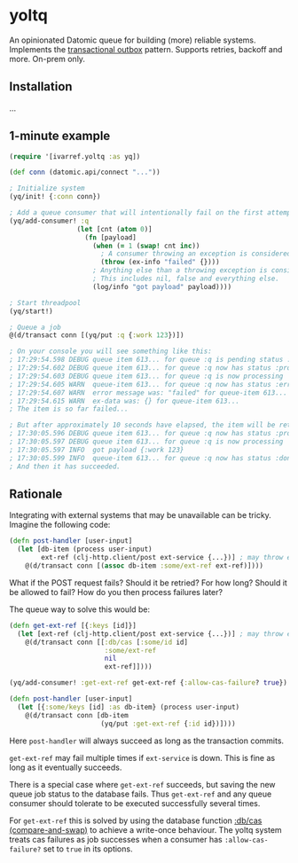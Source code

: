 # yoltq

An opinionated Datomic queue for building (more) reliable systems. 
Implements the [transactional outbox](https://microservices.io/patterns/data/transactional-outbox.html)
pattern.
Supports retries, backoff and more.
On-prem only.

## Installation

...

## 1-minute example

```clojure
(require '[ivarref.yoltq :as yq])

(def conn (datomic.api/connect "..."))

; Initialize system
(yq/init! {:conn conn})

; Add a queue consumer that will intentionally fail on the first attempt
(yq/add-consumer! :q
                 (let [cnt (atom 0)]
                   (fn [payload]
                     (when (= 1 (swap! cnt inc))
                       ; A consumer throwing an exception is considered a queue job failure
                       (throw (ex-info "failed" {})))
                     ; Anything else than a throwing exception is considered a queue job success
                     ; This includes nil, false and everything else.
                     (log/info "got payload" payload))))

; Start threadpool
(yq/start!)

; Queue a job
@(d/transact conn [(yq/put :q {:work 123})])

; On your console you will see something like this:
; 17:29:54.598 DEBUG queue item 613... for queue :q is pending status :init
; 17:29:54.602 DEBUG queue item 613... for queue :q now has status :processing
; 17:29:54.603 DEBUG queue item 613... for queue :q is now processing
; 17:29:54.605 WARN  queue-item 613... for queue :q now has status :error after 1 try in 4.8 ms
; 17:29:54.607 WARN  error message was: "failed" for queue-item 613...
; 17:29:54.615 WARN  ex-data was: {} for queue-item 613...
; The item is so far failed...

; But after approximately 10 seconds have elapsed, the item will be retried:
; 17:30:05.596 DEBUG queue item 613... for queue :q now has status :processing
; 17:30:05.597 DEBUG queue item 613... for queue :q is now processing
; 17:30:05.597 INFO  got payload {:work 123}
; 17:30:05.599 INFO  queue-item 613... for queue :q now has status :done after 2 tries in 5999.3 ms
; And then it has succeeded.
```

## Rationale

Integrating with external systems that may be unavailable can be tricky.
Imagine the following code:

```clojure
(defn post-handler [user-input]
  (let [db-item (process user-input)
        ext-ref (clj-http.client/post ext-service {...})] ; may throw exception
    @(d/transact conn [(assoc db-item :some/ext-ref ext-ref)])))
```

What if the POST request fails? Should it be retried? For how long?
Should it be allowed to fail? How do you then process failures later?

The queue way to solve this would be:

```clojure
(defn get-ext-ref [{:keys [id]}]
  (let [ext-ref (clj-http.client/post ext-service {...})] ; may throw exception
    @(d/transact conn [[:db/cas [:some/id id]
                        :some/ext-ref
                        nil
                        ext-ref]])))

(yq/add-consumer! :get-ext-ref get-ext-ref {:allow-cas-failure? true})

(defn post-handler [user-input]
  (let [{:some/keys [id] :as db-item} (process user-input)
    @(d/transact conn [db-item
                       (yq/put :get-ext-ref {:id id})])))

```

Here `post-handler` will always succeed as long as the transaction commits.

`get-ext-ref` may fail multiple times if `ext-service` is down.
This is fine as long as it eventually succeeds.

There is a special case where `get-ext-ref` succeeds, but 
saving the new queue job status to the database fails.
Thus `get-ext-ref` and any queue consumer should tolerate to 
be executed successfully several times.

For `get-ext-ref` this is solved by using
the database function [:db/cas (compare-and-swap)](https://docs.datomic.com/on-prem/transactions/transaction-functions.html#dbfn-cas)
to achieve a write-once behaviour.
The yoltq system treats cas failures as job successes
when a consumer has `:allow-cas-failure?` set to `true` in its options.
